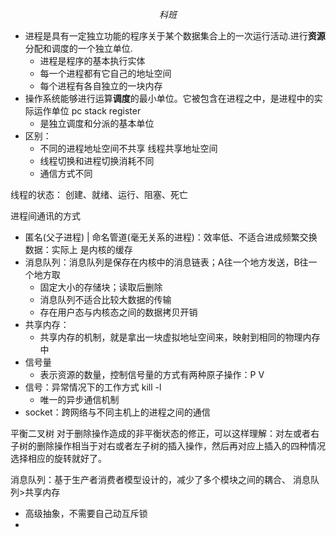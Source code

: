 $$ 科班 $$
- 进程是具有一定独立功能的程序关于某个数据集合上的一次运行活动.进行**资源**分配和调度的一个独立单位.
  - 进程是程序的基本执行实体
  - 每一个进程都有它自己的地址空间
  - 每个进程有各自独立的一块内存
- 操作系统能够进行运算**调度**的最小单位。它被包含在进程之中，是进程中的实际运作单位 pc stack register
  - 是独立调度和分派的基本单位
- 区别：
  - 不同的进程地址空间不共享 线程共享地址空间
  - 线程切换和进程切换消耗不同
  - 通信方式不同


线程的状态：
创建、就绪、运行、阻塞、死亡



进程间通讯的方式
- 匿名(父子进程) | 命名管道(毫无关系的进程)：效率低、不适合进成频繁交换数据：实际上 是内核的缓存
- 消息队列：消息队列是保存在内核中的消息链表；A往一个地方发送，B往一个地方取
  - 固定大小的存储块；读取后删除
  - 消息队列不适合比较大数据的传输
  - 存在用户态与内核态之间的数据拷贝开销
- 共享内存：
  - 共享内存的机制，就是拿出一块虚拟地址空间来，映射到相同的物理内存中
- 信号量
  - 表示资源的数量，控制信号量的方式有两种原子操作：P V
- 信号：异常情况下的工作方式 kill -l
  - 唯一的异步通信机制
- socket：跨网络与不同主机上的进程之间的通信

平衡二叉树
对于删除操作造成的非平衡状态的修正，可以这样理解：对左或者右子树的删除操作相当于对右或者左子树的插入操作，然后再对应上插入的四种情况选择相应的旋转就好了。

消息队列：基于生产者消费者模型设计的，减少了多个模块之间的耦合、
消息队列>共享内存
- 高级抽象，不需要自己动互斥锁
- 
